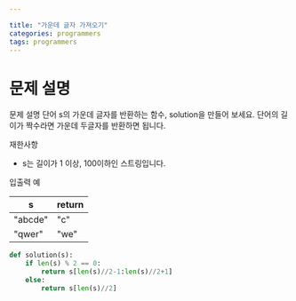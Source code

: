 ```yaml
---

title: "가운데 글자 가져오기"
categories: programmers
tags: programmers
---
```

# 문제 설명

문제 설명
단어 s의 가운데 글자를 반환하는 함수, solution을 만들어 보세요. 단어의 길이가 짝수라면 가운데 두글자를 반환하면 됩니다.

재한사항

- s는 길이가 1 이상, 100이하인 스트링입니다.

입출력 예

| s       | return |
| ------- | ------ |
| "abcde" | "c"    |
| "qwer"  | "we"   |

```python
def solution(s):
    if len(s) % 2 == 0:
        return s[len(s)//2-1:len(s)//2+1]
    else:
        return s[len(s)//2]
```
